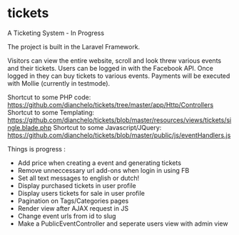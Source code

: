 # tickets
A Ticketing System - In  Progress

The project is built in the Laravel Framework.

Visitors can view the entire website, scroll and look threw various events and their tickets.
Users can be logged in with the Facebook API. Once logged in they can buy tickets to various events. 
Payments will be executed with Mollie (currently in testmode).

Shortcut to some PHP code: https://github.com/dianchelo/tickets/tree/master/app/Http/Controllers
Shortcut to some Templating: https://github.com/dianchelo/tickets/blob/master/resources/views/tickets/single.blade.php
Shortcut to some Javascript/JQuery: https://github.com/dianchelo/tickets/blob/master/public/js/eventHandlers.js


Things is progress : 

- Add price when creating a event and generating tickets
- Remove unneccessary url add-ons when login in using FB
- Set all text messages to english or dutch!
- Display purchased tickets in user profile
- Display users tickets for sale in user profile
- Pagination on Tags/Categories pages
- Render view after AJAX request in JS
- Change event urls from id to slug
- Make a PublicEventController and seperate users view with admin view
